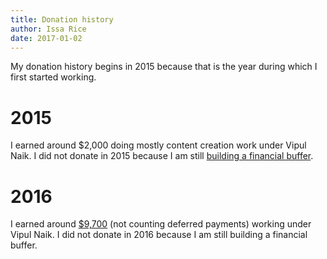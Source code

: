 ```yaml
---
title: Donation history
author: Issa Rice
date: 2017-01-02
---
```


My donation history begins in 2015 because that is the year during which I first started working.

# 2015

I earned around $2,000 doing mostly content creation work under Vipul Naik.
I did not donate in 2015 because I am still [building a financial buffer](https://www.quora.com/What-is-a-good-amount-of-financial-buffer-to-have-for-a-single-male/answer/Vipul-Naik).

# 2016

I earned around [$9,700][cw] (not counting deferred payments) working under
Vipul Naik.
I did not donate in 2016 because I am still building a financial buffer.

[cw]: https://contractwork.vipulnaik.com/worker.php?worker=Issa+Rice "“Contract work by Issa Rice for Vipul Naik”."
